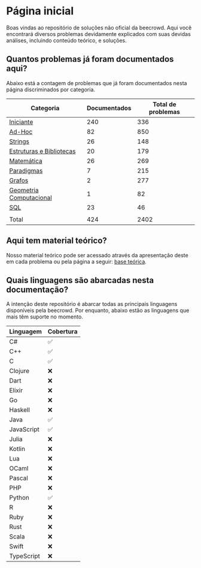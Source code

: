 # Página inicial

Boas vindas ao repositório de soluções não oficial da beecrowd. Aqui você encontrará diversos problemas devidamente explicados com suas devidas análises, incluindo conteúdo teórico, e soluções.

## Quantos problemas já foram documentados aqui?

Abaixo está a contagem de problemas que já foram documentados nesta página discriminados por categoria.

| Categoria | Documentados | Total de problemas |
| -- | -- | -- |
| [Iniciante](./problemas/iniciante/README.md) | 240 | 336 |
| [Ad-Hoc](./problemas/ad-hoc/README.md) | 82 | 850 |
| [Strings](./problemas/strings/README.md) | 26 | 148 |
| [Estruturas e Bibliotecas](./problemas/estruturas-e-bibliotecas/README.md) | 20 | 179 |
| [Matemática](./problemas/matematica/README.md) | 26 | 269 |
| [Paradigmas](./problemas/paradigmas/README.md) | 7 | 215 |
| [Grafos](./problemas/grafos/README.md) | 2 | 277 |
| [Geometria Computacional](./problemas/geometria-computacional/README.md) | 1 | 82 |
| [SQL](./problemas/sql/README.md) | 23 | 46 |
| | | |
| Total | 424 | 2402 |

## Aqui tem material teórico?

Nosso material teórico pode ser acessado através da apresentação deste em cada problema ou pela página a seguir: [base teórica](./base-teorica/README.md).

## Quais linguagens são abarcadas nesta documentação?

A intenção deste repositório é abarcar todas as principais linguagens disponíveis pela beecrowd. Por enquanto, abaixo estão as linguagens que mais têm suporte no momento.

| Linguagem  | Cobertura |
| -- | -- |
| C# | ✅ |
| C++ | ✅ |
| C | ✅ |
| Clojure | ❌ |
| Dart | ❌ |
| Elixir | ❌ |
| Go | ❌ |
| Haskell | ❌ |
| Java | ✅ |
| JavaScript | ✅ |
| Julia | ❌ |
| Kotlin | ❌ |
| Lua | ❌ |
| OCaml | ❌ |
| Pascal | ❌ |
| PHP | ❌ |
| Python | ✅ |
| R | ❌ |
| Ruby | ❌ |
| Rust | ❌ |
| Scala | ❌ |
| Swift | ❌ |
| TypeScript | ❌ |